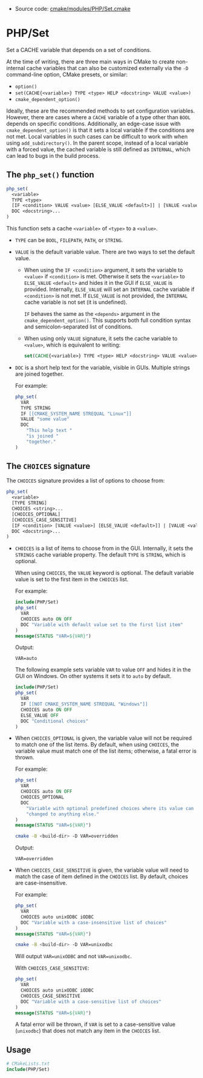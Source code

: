 <!-- This is auto-generated file. -->
* Source code: [cmake/modules/PHP/Set.cmake](https://github.com/petk/php-build-system/blob/master/cmake/cmake/modules/PHP/Set.cmake)

# PHP/Set

Set a CACHE variable that depends on a set of conditions.

At the time of writing, there are three main ways in CMake to create
non-internal cache variables that can also be customized externally via the `-D`
command-line option, CMake presets, or similar:

* `option()`
* `set(CACHE{<variable>} TYPE <type> HELP <docstring> VALUE <value>)`
* `cmake_dependent_option()`

Ideally, these are the recommended methods to set configuration variables.
However, there are cases where a `CACHE` variable of a type other than `BOOL`
depends on specific conditions. Additionally, an edge-case issue with
`cmake_dependent_option()` is that it sets a local variable if the conditions
are not met. Local variables in such cases can be difficult to work with
when using `add_subdirectory()`. In the parent scope, instead of a local
variable with a forced value, the cached variable is still defined as
`INTERNAL`, which can lead to bugs in the build process.

## The `php_set()` function

```cmake
php_set(
  <variable>
  TYPE <type>
  [IF <condition> VALUE <value> [ELSE_VALUE <default>]] | [VALUE <value>]
  DOC <docstring>...
)
```

This function sets a cache `<variable>` of `<type>` to a `<value>`.

* `TYPE` can be `BOOL`, `FILEPATH`, `PATH`, or `STRING`.

* `VALUE` is the default variable value. There are two ways to set the default
  value.

  * When using the `IF <condition>` argument, it sets the variable to `<value>`
    if `<condition>` is met. Otherwise it sets the `<variable>` to `ELSE_VALUE`
    `<default>` and hides it in the GUI if `ELSE_VALUE` is provided. Internally,
    `ELSE_VALUE` will set an `INTERNAL` cache variable if `<condition>` is not
    met. If `ELSE_VALUE` is not provided, the `INTERNAL` cache variable is not
    set (it is undefined).

    `IF` behaves the same as the `<depends>` argument in the
    `cmake_dependent_option()`. This supports both full condition syntax and
    semicolon-separated list of conditions.

  * When using only `VALUE` signature, it sets the cache variable to `<value>`,
    which is equivalent to writing:

    ```cmake
    set(CACHE{<variable>} TYPE <type> HELP <docstring> VALUE <value>)
    ```

* `DOC` is a short help text for the variable, visible in GUIs. Multiple strings
  are joined together.

  For example:

  ```cmake
  php_set(
    VAR
    TYPE STRING
    IF [[CMAKE_SYSTEM_NAME STREQUAL "Linux"]]
    VALUE "some value"
    DOC
      "This help text "
      "is joined "
      "together."
  )
  ```

## The `CHOICES` signature

The `CHOICES` signature provides a list of options to choose from:

```cmake
php_set(
  <variable>
  [TYPE STRING]
  CHOICES <string>...
  [CHOICES_OPTIONAL]
  [CHOICES_CASE_SENSITIVE]
  [IF <condition> [VALUE <value>] [ELSE_VALUE <default>]] | [VALUE <value>]
  DOC <docstring>...
)
```

* `CHOICES` is a list of items to choose from in the GUI. Internally, it sets
  the `STRINGS` cache variable property. The default `TYPE` is `STRING`, which
  is optional.

  When using `CHOICES`, the `VALUE` keyword is optional. The default variable
  value is set to the first item in the `CHOICES` list.

  For example:

  ```cmake
  include(PHP/Set)
  php_set(
    VAR
    CHOICES auto ON OFF
    DOC "Variable with default value set to the first list item"
  )
  message(STATUS "VAR=${VAR}")
  ```

  Output:

  ```
  VAR=auto
  ```

  The following example sets variable `VAR` to value `OFF` and hides it in the
  GUI on Windows. On other systems it sets it to `auto` by default.

  ```cmake
  include(PHP/Set)
  php_set(
    VAR
    IF [[NOT CMAKE_SYSTEM_NAME STREQUAL "Windows"]]
    CHOICES auto ON OFF
    ELSE_VALUE OFF
    DOC "Conditional choices"
  )
  ```

* When `CHOICES_OPTIONAL` is given, the variable value will not be required to
  match one of the list items. By default, when using `CHOICES`, the variable
  value must match one of the list items; otherwise, a fatal error is thrown.

  For example:

  ```cmake
  php_set(
    VAR
    CHOICES auto ON OFF
    CHOICES_OPTIONAL
    DOC
      "Variable with optional predefined choices where its value can be also "
      "changed to anything else."
  )
  message(STATUS "VAR=${VAR}")
  ```

  ```sh
  cmake -B <build-dir> -D VAR=overridden
  ```

  Output:

  ```
  VAR=overridden
  ```

* When `CHOICES_CASE_SENSITIVE` is given, the variable value will need to match
  the case of item defined in the `CHOICES` list. By default, choices are
  case-insensitive.

  For example:

  ```cmake
  php_set(
    VAR
    CHOICES auto unixODBC iODBC
    DOC "Variable with a case-insensitive list of choices"
  )
  message(STATUS "VAR=${VAR}")
  ```

  ```sh
  cmake -B <build-dir> -D VAR=unixodbc
  ```

  Will output `VAR=unixODBC` and not `VAR=unixodbc`.

  With `CHOICES_CASE_SENSITIVE`:

  ```cmake
  php_set(
    VAR
    CHOICES auto unixODBC iODBC
    CHOICES_CASE_SENSITIVE
    DOC "Variable with a case-sensitive list of choices"
  )
  message(STATUS "VAR=${VAR}")
  ```

  A fatal error will be thrown, if `VAR` is set to a case-sensitive value
  (`unixodbc`) that does not match any item in the `CHOICES` list.

## Usage

```cmake
# CMakeLists.txt
include(PHP/Set)
```
